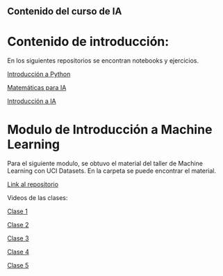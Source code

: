 ## Contenido del curso de IA

# Contenido de introducción:

En los siguientes repositorios se encontran notebooks y ejercicios.

[Introducción a Python](https://github.com/repomacti/introduccion\_python.git)

[Matemáticas para IA](https://github.com/repomacti/matematicas_IA.git)

[Introducción a IA](https://github.com/jugernaut/Induccion_MeIA.git)

# Modulo de Introducción a Machine Learning

Para el siguiente modulo, se obtuvo el material del taller de Machine Learning con UCI Datasets. En la carpeta se puede encontrar el material.

[Link al repositorio](https://github.com/aocampo1/codigo_taller2/tree/main)

Videos de las clases:

[Clase 1](https://youtu.be/KpP7QU68NwU)

[Clase 2](https://youtu.be/H9FY4wsNs7E)

[Clase 3](https://youtu.be/dVdr2EttZNk)

[Clase 4](https://youtu.be/8ZwTetSm4uY)

[Clase 5](https://youtu.be/t5pX6YRRjx4)
